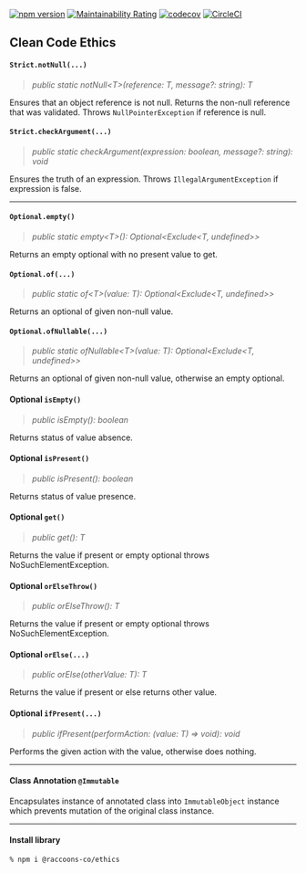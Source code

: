 [![npm version](https://badge.fury.io/js/@raccoons-co%2Fethics.svg)](https://badge.fury.io/js/@raccoons-co%2Fethics)
[![Maintainability Rating](https://sonarcloud.io/api/project_badges/measure?project=raccoons-co_ethics&metric=sqale_rating)](https://sonarcloud.io/summary/new_code?id=raccoons-co_ethics)
[![codecov](https://codecov.io/gh/raccoons-co/ethics/branch/master/graph/badge.svg?token=9X85JVC93D)](https://codecov.io/gh/raccoons-co/ethics)
[![CircleCI](https://dl.circleci.com/status-badge/img/gh/raccoons-co/ethics/tree/master.svg?style=svg)](https://dl.circleci.com/status-badge/redirect/gh/raccoons-co/ethics/tree/master)

Clean Code Ethics
---

#### `Strict.notNull(...)`

>*public static notNull\<T>(reference: T, message?: string): T*

Ensures that an object reference is not null.
Returns the non-null reference that was validated.
Throws `NullPointerException` if reference is null.

#### `Strict.checkArgument(...)`

>*public static checkArgument(expression: boolean, message?: string): void*

Ensures the truth of an expression.
Throws `IllegalArgumentException` if expression is false.

---

#### `Optional.empty()`

>*public static empty\<T>(): Optional<Exclude<T, undefined>>*

Returns an empty optional with no present value to get.

#### `Optional.of(...)`

>*public static of\<T>(value: T): Optional<Exclude<T, undefined>>*

Returns an optional of given non-null value.

#### `Optional.ofNullable(...)`

>*public static ofNullable\<T>(value: T): Optional<Exclude<T, undefined>>*

Returns an optional of given non-null value, otherwise an empty optional.

#### Optional `isEmpty()`

>*public isEmpty(): boolean*

Returns status of value absence.

#### Optional `isPresent()`

>*public isPresent(): boolean*

Returns status of value presence.

#### Optional `get()`

>*public get(): T*

Returns the value if present or empty optional throws NoSuchElementException.

#### Optional `orElseThrow()`

>*public orElseThrow(): T*

Returns the value if present or empty optional throws NoSuchElementException.

#### Optional `orElse(...)`

>*public orElse(otherValue: T): T*

Returns the value if present or else returns other value.

#### Optional `ifPresent(...)`

>*public ifPresent(performAction: (value: T) => void): void*

Performs the given action with the value, otherwise does nothing.

---

#### Class Annotation  `@Immutable`

Encapsulates instance of annotated class into `ImmutableObject` instance which prevents mutation 
of the original class instance.

---

#### Install library
```shell script
% npm i @raccoons-co/ethics
```
